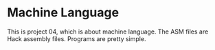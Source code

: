 # Machine Language

This is project 04, which is about machine language. The ASM files are Hack assembly files. Programs are pretty simple.

